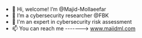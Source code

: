- 👋 Hi, welcome! I’m @Majid-Mollaeefar
- 👀 I’m a cybersecurity researcher @FBK 
- 🌱 I'm an expert in cybersecurity risk assessment
- 📫 You can reach me ------->  www.majidml.com

<!---
Majid-Mollaeefar/Majid-Mollaeefar is a ✨ special ✨ repository because its `README.md` (this file) appears on your GitHub profile.
You can click the Preview link to take a look at your changes.
--->
